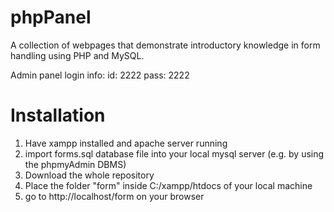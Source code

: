 # phpPanel
A collection of webpages that demonstrate introductory knowledge in form handling using PHP and MySQL.


Admin panel login info:
id: 2222
pass: 2222


Installation
============
1. Have xampp installed and apache server running
2. import forms.sql database file into your local mysql server (e.g. by using the phpmyAdmin DBMS)
3. Download the whole repository
4. Place the folder "form" inside C:/xampp/htdocs of your local machine
5. go to http://localhost/form on your browser
